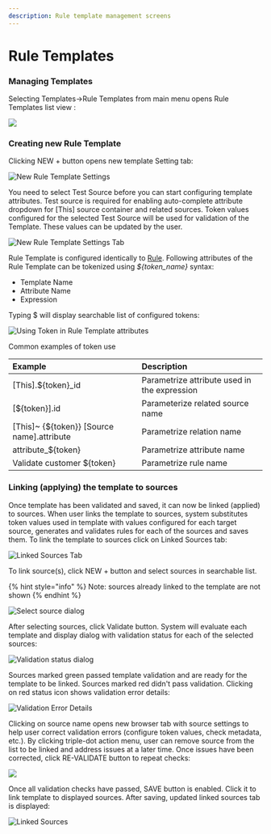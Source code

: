 ```yaml
---
description: Rule template management screens
---
```


# Rule Templates

### Managing Templates

Selecting Templates-&gt;Rule Templates from main menu opens Rule Templates list view :

![](../../.gitbook/assets/image%20%28109%29.png)

### Creating new Rule Template

Clicking NEW + button opens new template Setting tab:

![New Rule Template Settings](../../.gitbook/assets/image%20%2832%29.png)

You need to select Test Source before you can start configuring template attributes. Test source is required for enabling auto-complete attribute dropdown for \[This\] source container and related sources. Token values configured for the selected Test Source will be used for validation of the Template. These values can be updated by the user.

![New Rule Template Settings Tab](../../.gitbook/assets/image%20%28102%29.png)

Rule Template is configured identically to [Rule](../source-configuration/enrichment-rule-configuration.md). Following attributes of the Rule Template can be tokenized using _${token\_name}_ syntax:

* Template Name
* Attribute Name
* Expression

Typing $ will display searchable list of configured tokens:

![Using Token in Rule Template attributes](../../.gitbook/assets/image%20%2879%29.png)

Common examples of token use

| Example | Description |
| :--- | :--- |
| \[This\].${token}\_id | Parametrize attribute used in the expression |
| \[${token}\].id | Parameterize related source name |
| \[This\]~ {${token}}  \[Source name\].attribute | Parametrize relation name |
| attribute\_${token} | Parametrize attribute name |
| Validate customer ${token} | Parametrize rule name |

### Linking \(applying\) the template to sources

Once template has been validated and saved, it can now be linked \(applied\) to sources. When user links the template to sources, system substitutes token values used in template with values configured for each target source, generates and validates rules for each of the sources and saves them. To link the template to sources click on Linked Sources tab:

 

![Linked Sources Tab](../../.gitbook/assets/image%20%28245%29.png)

To link source\(s\), click NEW + button and select sources in searchable list.

{% hint style="info" %}
Note: sources already linked to the template are not shown 
{% endhint %}

![Select source dialog](../../.gitbook/assets/image%20%28237%29.png)

After selecting sources, click Validate button. System will evaluate each template and display dialog with validation status for each of the selected sources:

 

![Validation status dialog](../../.gitbook/assets/image%20%28283%29.png)

Sources marked green passed template validation and are ready for the template to be linked. Sources marked red didn't pass validation. Clicking on red status icon shows validation error details:

![Validation Error Details](../../.gitbook/assets/image%20%28310%29.png)

Clicking on source name opens new browser tab with source settings to help user correct validation errors \(configure token values, check metadata, etc.\). By clicking triple-dot action menu, user can remove source from the list to be linked and address issues at a later time. Once issues have been corrected, click RE-VALIDATE button to repeat checks:

 

![](../../.gitbook/assets/image%20%28257%29.png)

Once all validation checks have passed, SAVE button is enabled. Click it to link template to displayed sources. After saving, updated linked sources tab is displayed:

 

![Linked Sources](../../.gitbook/assets/image%20%28268%29.png)

